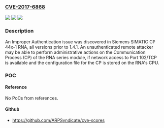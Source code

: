 ### [CVE-2017-6868](https://cve.mitre.org/cgi-bin/cvename.cgi?name=CVE-2017-6868)
![](https://img.shields.io/static/v1?label=Product&message=Siemens%20SIMATIC%20CP%2044x-1%20Redundant%20Network%20Access%20Modules&color=blue)
![](https://img.shields.io/static/v1?label=Version&message=n%2Fa&color=blue)
![](https://img.shields.io/static/v1?label=Vulnerability&message=CWE-287&color=brighgreen)

### Description

An Improper Authentication issue was discovered in Siemens SIMATIC CP 44x-1 RNA, all versions prior to 1.4.1. An unauthenticated remote attacker may be able to perform administrative actions on the Communication Process (CP) of the RNA series module, if network access to Port 102/TCP is available and the configuration file for the CP is stored on the RNA's CPU.

### POC

#### Reference
No PoCs from references.

#### Github
- https://github.com/ARPSyndicate/cve-scores

